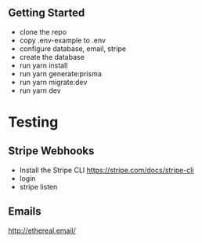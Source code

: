 
## Getting Started

- clone the repo
- copy .env-example to .env
- configure database, email, stripe
- create the database
- run yarn install
- run yarn generate:prisma
- run yarn migrate:dev
- run yarn dev

# Testing

## Stripe  Webhooks
- Install the Stripe CLI https://stripe.com/docs/stripe-cli
- login
- stripe listen

## Emails

http://ethereal.email/



